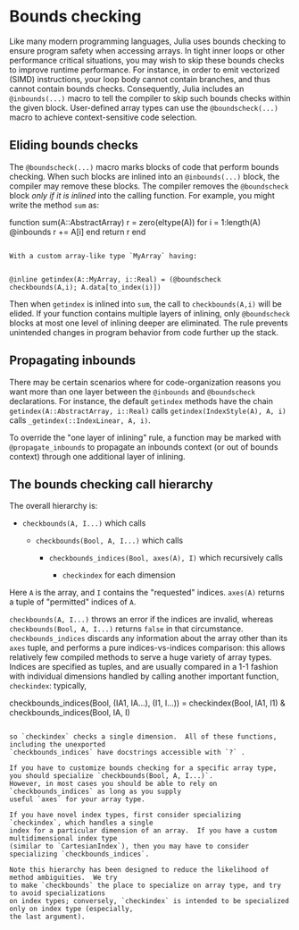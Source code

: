 # Bounds checking

Like many modern programming languages, Julia uses bounds checking to ensure program safety when
accessing arrays. In tight inner loops or other performance critical situations, you may wish
to skip these bounds checks to improve runtime performance. For instance, in order to emit vectorized
(SIMD) instructions, your loop body cannot contain branches, and thus cannot contain bounds checks.
Consequently, Julia includes an `@inbounds(...)` macro to tell the compiler to skip such bounds
checks within the given block. User-defined array types can use the `@boundscheck(...)` macro
to achieve context-sensitive code selection.

## Eliding bounds checks

The `@boundscheck(...)` macro marks blocks of code that perform bounds checking.
When such blocks are inlined into an `@inbounds(...)` block, the compiler may remove these blocks.
The compiler removes the `@boundscheck` block *only if it is inlined* into the calling function.
For example, you might write the method `sum` as:


function sum(A::AbstractArray)
    r = zero(eltype(A))
    for i = 1:length(A)
        @inbounds r += A[i]
    end
    return r
end
```

With a custom array-like type `MyArray` having:


@inline getindex(A::MyArray, i::Real) = (@boundscheck checkbounds(A,i); A.data[to_index(i)])
```

Then when `getindex` is inlined into `sum`, the call to `checkbounds(A,i)` will be elided. If
your function contains multiple layers of inlining, only `@boundscheck` blocks at most one level
of inlining deeper are eliminated. The rule prevents unintended changes in program behavior from
code further up the stack.

## Propagating inbounds

There may be certain scenarios where for code-organization reasons you want more than one layer
between the `@inbounds` and `@boundscheck` declarations. For instance, the default `getindex`
methods have the chain `getindex(A::AbstractArray, i::Real)` calls `getindex(IndexStyle(A), A, i)`
calls `_getindex(::IndexLinear, A, i)`.

To override the "one layer of inlining" rule, a function may be marked with `@propagate_inbounds`
to propagate an inbounds context (or out of bounds context) through one additional layer of inlining.

## The bounds checking call hierarchy

The overall hierarchy is:

  * `checkbounds(A, I...)` which calls

      * `checkbounds(Bool, A, I...)` which calls

          * `checkbounds_indices(Bool, axes(A), I)` which recursively calls

              * `checkindex` for each dimension

Here `A` is the array, and `I` contains the "requested" indices. `axes(A)` returns a tuple
of "permitted" indices of `A`.

`checkbounds(A, I...)` throws an error if the indices are invalid, whereas `checkbounds(Bool, A, I...)`
returns `false` in that circumstance.  `checkbounds_indices` discards any information about the
array other than its `axes` tuple, and performs a pure indices-vs-indices comparison: this
allows relatively few compiled methods to serve a huge variety of array types. Indices are specified
as tuples, and are usually compared in a 1-1 fashion with individual dimensions handled by calling
another important function, `checkindex`: typically,


checkbounds_indices(Bool, (IA1, IA...), (I1, I...)) = checkindex(Bool, IA1, I1) &
                                                      checkbounds_indices(Bool, IA, I)
```

so `checkindex` checks a single dimension.  All of these functions, including the unexported
`checkbounds_indices` have docstrings accessible with `?` .

If you have to customize bounds checking for a specific array type, you should specialize `checkbounds(Bool, A, I...)`.
However, in most cases you should be able to rely on `checkbounds_indices` as long as you supply
useful `axes` for your array type.

If you have novel index types, first consider specializing `checkindex`, which handles a single
index for a particular dimension of an array.  If you have a custom multidimensional index type
(similar to `CartesianIndex`), then you may have to consider specializing `checkbounds_indices`.

Note this hierarchy has been designed to reduce the likelihood of method ambiguities.  We try
to make `checkbounds` the place to specialize on array type, and try to avoid specializations
on index types; conversely, `checkindex` is intended to be specialized only on index type (especially,
the last argument).
